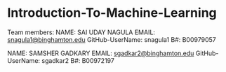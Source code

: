 # Introduction-To-Machine-Learning

Team members:
NAME: SAI UDAY NAGULA
EMAIL: snagula1@binghamton.edu
GitHub-UserName: snagula1
B#: B00979057

NAME: SAMSHER GADKARY
EMAIL: sgadkar2@binghamton.edu
GitHub-UserName: sgadkar2
B#: B00972197 
